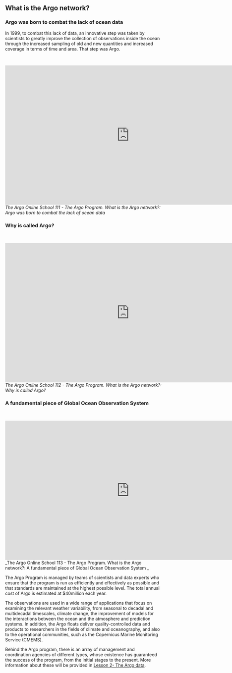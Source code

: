 ## What is the Argo network?

### Argo was born to combat the lack of ocean data

In 1999, to combat this lack of data, an innovative step was taken by scientists to greatly improve the collection of observations inside the ocean through the increased sampling of old and new quantities and increased coverage in terms of time and area. That step was Argo.

&nbsp;&nbsp;<center><iframe width="800" height="450" src="https://www.youtube.com/embed/4_G78ZLgjgU?si=HhwbD3TgbQ3m8nwJ" title="The Argo Online School 111 - The Argo Program.  What is the Argo network?: Argo was born to combat the lack of ocean data" frameborder="0" allow="accelerometer; autoplay; clipboard-write; encrypted-media; gyroscope; picture-in-picture; web-share" referrerpolicy="strict-origin-when-cross-origin" allowfullscreen></iframe></center>
_The Argo Online School 111 - The Argo Program. What is the Argo network?: Argo was born to combat the lack of ocean data_
&nbsp;&nbsp;

### Why is called Argo? 

&nbsp;&nbsp;<center><iframe width="800" height="450" src="https://www.youtube.com/embed/YBOo7McONUk?si=IgNWaZhP-ERceSku" title="The Argo Online School 112 - The Argo Program.  What is the Argo network?: Why is called Argo?" frameborder="0" allow="accelerometer; autoplay; clipboard-write; encrypted-media; gyroscope; picture-in-picture; web-share" referrerpolicy="strict-origin-when-cross-origin" allowfullscreen></iframe></center>
_The Argo Online School 112 - The Argo Program. What is the Argo network?: Why is called Argo?_
&nbsp;&nbsp;

### A fundamental piece of Global Ocean Observation System

&nbsp;&nbsp;<center><iframe width="800" height="450" src="https://www.youtube.com/embed/D6iAsqsdSx0?si=IF9QbGKfLPCWR3_n" title="The Argo Online School 113 - The Argo Program.  What is the Argo network?: A fundamental piece of Global Ocean Observation System " frameborder="0" allow="accelerometer; autoplay; clipboard-write; encrypted-media; gyroscope; picture-in-picture; web-share" referrerpolicy="strict-origin-when-cross-origin" allowfullscreen></iframe></center>
_The Argo Online School 113 - The Argo Program. What is the Argo network?: A fundamental piece of Global Ocean Observation System _
&nbsp;&nbsp;

The Argo Program is managed by teams of scientists and data experts who ensure that the program is run as efficiently and effectively as possible and that standards are maintained at the highest possible level. The total annual cost of Argo is estimated at $40million each year.

The observations are used in a wide range of applications that focus on examining the relevant weather variability, from seasonal to decadal and multidecadal timescales, climate change, the improvement of models for the interactions between the ocean and the atmosphere and prediction systems. In addition, the Argo floats deliver quality-controlled data and products to researchers in the fields of climate and oceanography, and also to the operational communities, such as the Copernicus Marine Monitoring Service (CMEMS). 

Behind the Argo program, there is an array of management and coordination agencies of different types, whose existence has guaranteed the success of the program, from the initial stages to the present. More information about these will be provided in [Lesson 2- The Argo data](https://euroargodev.github.io/argoonlineschool/Lessons/L02_TheArgoData/Chapter10_TheArgoData_intro.html#).